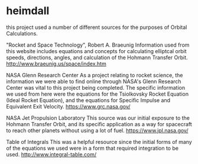 # heimdall

this project used a number of different sources for the purposes of Orbital
Calculations.

"Rocket and Space Technology", Robert A. Braeunig
Information used from this website includes equations and concepts
for calculating elliptcal orbit speeds, directions, angles, and 
calculation of the Hohmann Transfer Orbit.
http://www.braeunig.us/space/index.htm

NASA Glenn Research Center
As a project relating to rocket science, the information we were
able to find online through NASA's Glenn Research Center was vital
to this project being completed.  The specific information we
used from here were the equations for the Tsiolkovsky Rocket Equation
(Ideal Rocket Equation), and the equations for Specific Impulse and 
Equivalent Exit Velocity.
https://www.grc.nasa.gov/

NASA Jet Propulsion Laboratory
This source was our initial exposure to the Hohmann Transfer Orbit,
and its specific application as a way for spacecraft to reach other
planets without using a lot of fuel.
https://www.jpl.nasa.gov/

Table of Integrals
This was a helpful resource since the initial forms of many of the
equations we used were in a form that required integration to be
used.
http://www.integral-table.com/
